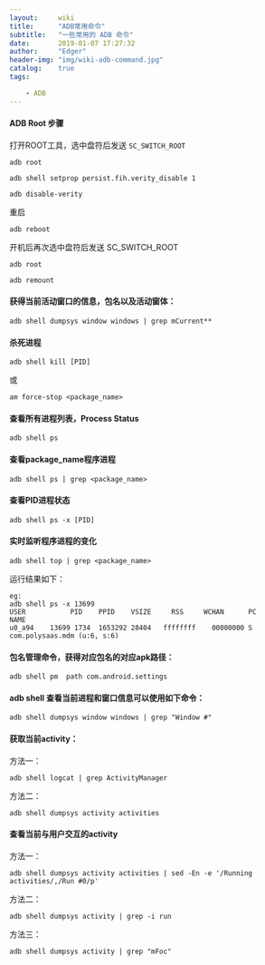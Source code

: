 ```yaml
---
layout:     wiki
title:      "ADB常用命令"
subtitle:   "一些常用的 ADB 命令"
date:       2019-01-07 17:27:32
author:     "Edger"
header-img: "img/wiki-adb-command.jpg"
catalog:    true
tags:

    - ADB
---
```


#### ADB Root 步骤

打开ROOT工具，选中盘符后发送 `SC_SWITCH_ROOT`

```shell
adb root

adb shell setprop persist.fih.verity_disable 1

adb disable-verity
```

重启

```shell
adb reboot
```

开机后再次选中盘符后发送 SC_SWITCH_ROOT

```shell
adb root

adb remount
```

#### 获得当前活动窗口的信息，包名以及活动窗体：

```shell
adb shell dumpsys window windows | grep mCurrent**
```

#### 杀死进程

```shell
adb shell kill [PID]
```

或

```shell
am force-stop <package_name>
```

#### 查看所有进程列表，Process Status

```shell
adb shell ps
```    

#### 查看package_name程序进程

```
adb shell ps | grep <package_name>
```

#### 查看PID进程状态

```shell
adb shell ps -x [PID]
```     

#### 实时监听程序进程的变化

```shell
adb shell top | grep <package_name>
```

运行结果如下：

```
eg:
adb shell ps -x 13699
USER           PID    PPID    VSIZE     RSS     WCHAN      PC               NAME
u0_a94    13699 1734  1653292 28404   ffffffff    00000000 S com.polysaas.mdm (u:6, s:6)
```

#### 包名管理命令，获得对应包名的对应apk路径：

```shell
adb shell pm  path com.android.settings
```

#### adb shell 查看当前进程和窗口信息可以使用如下命令：

```shell
adb shell dumpsys window windows | grep "Window #"
```

#### 获取当前activity：

方法一：

```shell
adb shell logcat | grep ActivityManager
```

方法二：

```shell
adb shell dumpsys activity activities
```

#### 查看当前与用户交互的activity

方法一：

```shell
adb shell dumpsys activity activities | sed -En -e '/Running activities/,/Run #0/p'
```

方法二：

```shell
adb shell dumpsys activity | grep -i run
```

方法三：

```shell
adb shell dumpsys activity | grep "mFoc"
```
